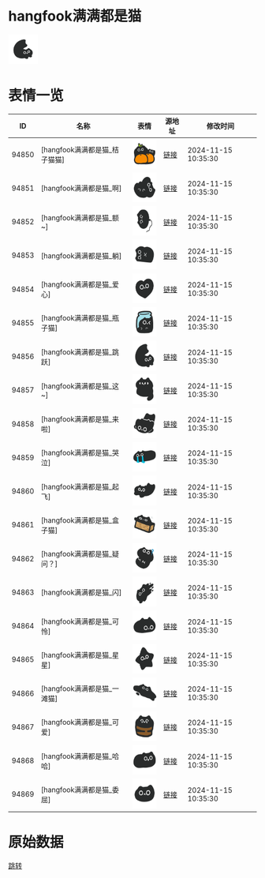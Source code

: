 # hangfook满满都是猫

<img src="./cover.png" height="60" alt="cover" />

# 表情一览

|ID|名称|表情|源地址|修改时间|
|----|----|----|----|----|
|94850|[hangfook满满都是猫_桔子猫猫]|<img src="./pic/094850_%5Bhangfook满满都是猫_桔子猫猫%5D.png" height="60" alt="桔子猫猫"/>|[链接](https://i0.hdslb.com/bfs/garb/1a66f39430a5874ce9374163826549901b6d5b95.png)|2024-11-15 10:35:30|
|94851|[hangfook满满都是猫_啊]|<img src="./pic/094851_%5Bhangfook满满都是猫_啊%5D.png" height="60" alt="啊"/>|[链接](https://i0.hdslb.com/bfs/garb/d5cf77f8aea2406edbabbeb3a0edbb7ecae28e2d.png)|2024-11-15 10:35:30|
|94852|[hangfook满满都是猫_额~]|<img src="./pic/094852_%5Bhangfook满满都是猫_额~%5D.png" height="60" alt="额~"/>|[链接](https://i0.hdslb.com/bfs/garb/b569e2aff6c300ca46162ba0c96a31717d99a18d.png)|2024-11-15 10:35:30|
|94853|[hangfook满满都是猫_躺]|<img src="./pic/094853_%5Bhangfook满满都是猫_躺%5D.png" height="60" alt="躺"/>|[链接](https://i0.hdslb.com/bfs/garb/8cf33401850e46d8e1b7752853b03f44a76455a1.png)|2024-11-15 10:35:30|
|94854|[hangfook满满都是猫_爱心]|<img src="./pic/094854_%5Bhangfook满满都是猫_爱心%5D.png" height="60" alt="爱心"/>|[链接](https://i0.hdslb.com/bfs/garb/7d7e2280ca60163ebf82747aff2798b0160aeee5.png)|2024-11-15 10:35:30|
|94855|[hangfook满满都是猫_瓶子猫]|<img src="./pic/094855_%5Bhangfook满满都是猫_瓶子猫%5D.png" height="60" alt="瓶子猫"/>|[链接](https://i0.hdslb.com/bfs/garb/04ac98739e80568aa66e5fc0776be7509894aeb7.png)|2024-11-15 10:35:30|
|94856|[hangfook满满都是猫_跳跃]|<img src="./pic/094856_%5Bhangfook满满都是猫_跳跃%5D.png" height="60" alt="跳跃"/>|[链接](https://i0.hdslb.com/bfs/garb/2ff7551801e8c9d42876ee7a8c1d1d3bf4ce6327.png)|2024-11-15 10:35:30|
|94857|[hangfook满满都是猫_这~]|<img src="./pic/094857_%5Bhangfook满满都是猫_这~%5D.png" height="60" alt="这~"/>|[链接](https://i0.hdslb.com/bfs/garb/1632e2b57c9845cdd9f5128aecab2eb46f27d484.png)|2024-11-15 10:35:30|
|94858|[hangfook满满都是猫_来啦]|<img src="./pic/094858_%5Bhangfook满满都是猫_来啦%5D.png" height="60" alt="来啦"/>|[链接](https://i0.hdslb.com/bfs/garb/da487744582a2bbe2739dcaa4f79d0eac051a3f5.png)|2024-11-15 10:35:30|
|94859|[hangfook满满都是猫_哭泣]|<img src="./pic/094859_%5Bhangfook满满都是猫_哭泣%5D.png" height="60" alt="哭泣"/>|[链接](https://i0.hdslb.com/bfs/garb/47929ea3a099a84b3bac3d8584ba30cbb07a6eea.png)|2024-11-15 10:35:30|
|94860|[hangfook满满都是猫_起飞]|<img src="./pic/094860_%5Bhangfook满满都是猫_起飞%5D.png" height="60" alt="起飞"/>|[链接](https://i0.hdslb.com/bfs/garb/debb3b656ddaeddd8851cac5eace17339b77e4a8.png)|2024-11-15 10:35:30|
|94861|[hangfook满满都是猫_盒子猫]|<img src="./pic/094861_%5Bhangfook满满都是猫_盒子猫%5D.png" height="60" alt="盒子猫"/>|[链接](https://i0.hdslb.com/bfs/garb/93d030659a3a217bc5cb06d706382c9f0ac4a4e0.png)|2024-11-15 10:35:30|
|94862|[hangfook满满都是猫_疑问？]|<img src="./pic/094862_%5Bhangfook满满都是猫_疑问？%5D.png" height="60" alt="疑问？"/>|[链接](https://i0.hdslb.com/bfs/garb/62f4aae443e2df1b042f017d98e3b5293e85b9ea.png)|2024-11-15 10:35:30|
|94863|[hangfook满满都是猫_闪]|<img src="./pic/094863_%5Bhangfook满满都是猫_闪%5D.png" height="60" alt="闪"/>|[链接](https://i0.hdslb.com/bfs/garb/763510ae5ee2a8191725bfa738a9e72fff75f073.png)|2024-11-15 10:35:30|
|94864|[hangfook满满都是猫_可怜]|<img src="./pic/094864_%5Bhangfook满满都是猫_可怜%5D.png" height="60" alt="可怜"/>|[链接](https://i0.hdslb.com/bfs/garb/d170d7566d39ea031b31f20c0b65e37eab39db9c.png)|2024-11-15 10:35:30|
|94865|[hangfook满满都是猫_星星]|<img src="./pic/094865_%5Bhangfook满满都是猫_星星%5D.png" height="60" alt="星星"/>|[链接](https://i0.hdslb.com/bfs/garb/b0d9d860bf83e41a911c104c4c2fca4977236b4f.png)|2024-11-15 10:35:30|
|94866|[hangfook满满都是猫_一滩猫]|<img src="./pic/094866_%5Bhangfook满满都是猫_一滩猫%5D.png" height="60" alt="一滩猫"/>|[链接](https://i0.hdslb.com/bfs/garb/6aa24bc8e67d8dd4c3178753023fee55618bc8db.png)|2024-11-15 10:35:30|
|94867|[hangfook满满都是猫_可爱]|<img src="./pic/094867_%5Bhangfook满满都是猫_可爱%5D.png" height="60" alt="可爱"/>|[链接](https://i0.hdslb.com/bfs/garb/13ee123590dc575ddcd9dd4e8d8313f0b20332d3.png)|2024-11-15 10:35:30|
|94868|[hangfook满满都是猫_哈哈]|<img src="./pic/094868_%5Bhangfook满满都是猫_哈哈%5D.png" height="60" alt="哈哈"/>|[链接](https://i0.hdslb.com/bfs/garb/62180d75bbd0bf6d6a0cf7221290bbfa9442d977.png)|2024-11-15 10:35:30|
|94869|[hangfook满满都是猫_委屈]|<img src="./pic/094869_%5Bhangfook满满都是猫_委屈%5D.png" height="60" alt="委屈"/>|[链接](https://i0.hdslb.com/bfs/garb/300a9ac6cebdc0b2901b4fff6b3499a7e27676d9.png)|2024-11-15 10:35:30|

# 原始数据

[跳转](./raw.json)

